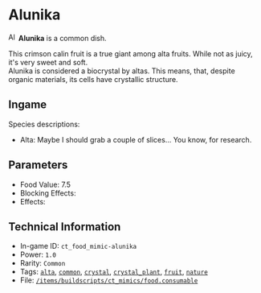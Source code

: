 # Alunika

<img src="https://raw.githubusercontent.com/Ceterai/Enternia/main/assetMissing.png" alt="Alunika icon" loading="lazy" height="16px" width="auto" /> **Alunika** is a common dish.

This crimson calin fruit is a true giant among alta fruits. While not as juicy, it's very sweet and soft.  
Alunika is considered a biocrystal by altas. This means, that, despite organic materials, its cells have crystallic structure.

## Ingame

Species descriptions:

- Alta: Maybe I should grab a couple of slices... You know, for research.

## Parameters

- Food Value: 7.5
- Blocking Effects: 
- Effects: 

## Technical Information

- In-game ID: `ct_food_mimic-alunika`
- Power: `1.0`
- Rarity: `Common`
- Tags: [`alta`](https://ceterai.github.io/MyEnternia/Wiki/Tags/Alta), [`common`](https://ceterai.github.io/MyEnternia/Wiki/Tags/Common), [`crystal`](https://ceterai.github.io/MyEnternia/Wiki/Tags/Crystal), [`crystal_plant`](https://ceterai.github.io/MyEnternia/Wiki/Tags/CrystalPlant), [`fruit`](https://ceterai.github.io/MyEnternia/Wiki/Tags/Fruit), [`nature`](https://ceterai.github.io/MyEnternia/Wiki/Tags/Nature)
- File: [`/items/buildscripts/ct_mimics/food.consumable`](https://github.com/Ceterai/Enternia/blob/main/items/buildscripts/ct_mimics/food.consumable)
